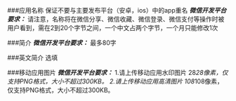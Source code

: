 ###应用名称
保证不要与主要发布平台（安卓，ios）中的app重名
***微信开发平台要求：***
请注意，名称将在微信分享、微信收藏、微信登录、微信支付等操作时被用户看到，需在2到20个字节之间，一个中文占两个字节，一个月只能修改1次

###简介
***微信开发平台要求：***
最多80字

###英文简介
选填

###移动应用图片
***微信开发平台要求：***
1.请上传移动应用水印图片 
28*28像素，仅支持PNG格式，大小不超过300KB。
2.请上传移动应用高清图片 
108*108像素，仅支持PNG格式，大小不超过300KB。